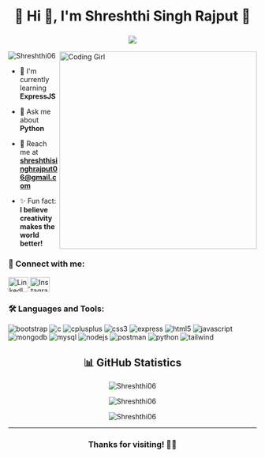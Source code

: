 <h1 align="center">🎀 Hi 👋, I'm Shreshthi Singh Rajput 🌸</h1>

<h3 align="center">
  <img src="https://readme-typing-svg.herokuapp.com?color=FF69B4&lines=Creative+Frontend+and+Backend+Developer;Passionate+about+Learning+and+Creating!" />
</h3>

<img align="right" alt="Coding Girl" width="400" src="https://media.giphy.com/media/LMcB8XospGZO8UQq87/giphy.gif">

<p align="left"> 
    <img src="https://komarev.com/ghpvc/?username=Shreshthi06&label=Profile%20views&color=ff69b4&style=flat" alt="Shreshthi06" />
</p>

<div align="left">

- 🚀 I'm currently learning **ExpressJS**

- 💭 Ask me about **Python**

- 📧 Reach me at **shreshthisinghrajput06@gmail.com**

- ✨ Fun fact: **I believe creativity makes the world better!**

</div>

<h3 align="left">💌 Connect with me:</h3>
<p align="left">
    <a href="https://linkedin.com" target="blank">
        <img align="center" src="https://img.icons8.com/fluent/48/000000/linkedin.png" alt="LinkedIn" height="30" width="40" />
    </a>
    <a href="https://instagram.com" target="blank">
        <img align="center" src="https://img.icons8.com/fluent/48/000000/instagram-new.png" alt="Instagram" height="30" width="40" />
    </a>
</p>

<h3 align="left">🛠️ Languages and Tools:</h3>
<div align="left"> 
    <img src="https://img.shields.io/badge/bootstrap-%23FFB6C1.svg?style=for-the-badge&logo=bootstrap&logoColor=white" alt="bootstrap"/>
    <img src="https://img.shields.io/badge/c-%23FF69B4.svg?style=for-the-badge&logo=c&logoColor=white" alt="c"/>
    <img src="https://img.shields.io/badge/c++-%23FF69B4.svg?style=for-the-badge&logo=c%2B%2B&logoColor=white" alt="cplusplus"/>
    <img src="https://img.shields.io/badge/css3-%23FF69B4.svg?style=for-the-badge&logo=css3&logoColor=white" alt="css3"/>
    <img src="https://img.shields.io/badge/express.js-%23FF69B4.svg?style=for-the-badge&logo=express&logoColor=white" alt="express"/>
    <img src="https://img.shields.io/badge/html5-%23FF69B4.svg?style=for-the-badge&logo=html5&logoColor=white" alt="html5"/>
    <img src="https://img.shields.io/badge/javascript-%23FF69B4.svg?style=for-the-badge&logo=javascript&logoColor=white" alt="javascript"/>
    <img src="https://img.shields.io/badge/MongoDB-%23FF69B4.svg?style=for-the-badge&logo=mongodb&logoColor=white" alt="mongodb"/>
    <img src="https://img.shields.io/badge/mysql-%23FF69B4.svg?style=for-the-badge&logo=mysql&logoColor=white" alt="mysql"/>
    <img src="https://img.shields.io/badge/node.js-%23FF69B4?style=for-the-badge&logo=node.js&logoColor=white" alt="nodejs"/>
    <img src="https://img.shields.io/badge/Postman-%23FF69B4?style=for-the-badge&logo=postman&logoColor=white" alt="postman"/>
    <img src="https://img.shields.io/badge/python-%23FF69B4?style=for-the-badge&logo=python&logoColor=white" alt="python"/>
    <img src="https://img.shields.io/badge/tailwindcss-%23FF69B4.svg?style=for-the-badge&logo=tailwind-css&logoColor=white" alt="tailwind"/>
</div>

<h2 align="center">📊 GitHub Statistics</h2>

<p align="center">
    <img src="https://github-readme-stats.vercel.app/api/top-langs?username=Shreshthi06&show_icons=true&locale=en&layout=compact&theme=material-palenight" alt="Shreshthi06" />
</p>

<p align="center">
    <img src="https://github-readme-stats.vercel.app/api?username=Shreshthi06&show_icons=true&locale=en&theme=material-palenight" alt="Shreshthi06" />
</p>

<p align="center">
    <img src="https://github-readme-streak-stats.herokuapp.com/?user=Shreshthi06&theme=material-palenight" alt="Shreshthi06" />
</p>

---
<h3 align="center">Thanks for visiting! 🙏💖</h3>

